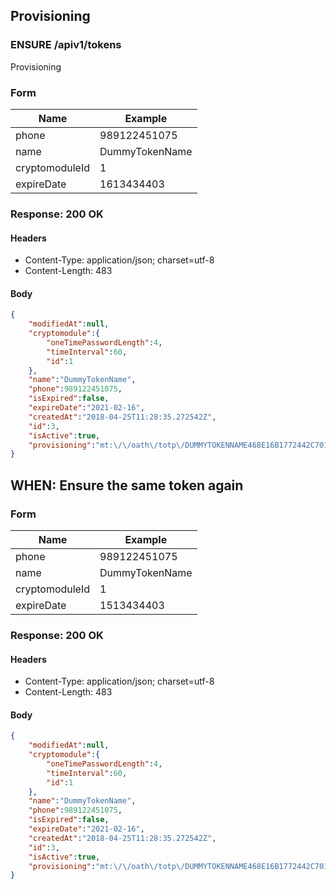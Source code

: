 ## Provisioning

### ENSURE /apiv1/tokens

Provisioning

### Form

Name | Example
--- | ---
phone | 989122451075
name | DummyTokenName
cryptomoduleId | 1
expireDate | 1613434403

### Response: 200 OK

#### Headers

* Content-Type: application/json; charset=utf-8
* Content-Length: 483

#### Body

```json
{
    "modifiedAt":null,
    "cryptomodule":{
        "oneTimePasswordLength":4,
        "timeInterval":60,
        "id":1
    },
    "name":"DummyTokenName",
    "phone":989122451075,
    "isExpired":false,
    "expireDate":"2021-02-16",
    "createdAt":"2018-04-25T11:28:35.272542Z",
    "id":3,
    "isActive":true,
    "provisioning":"mt:\/\/oath\/totp\/DUMMYTOKENNAME468E16B1772442C701A2F0C468E1F722EC53B78112F9B1AD7C46425A2EAE3371043A34342C84A7CAFCF82298A12F3440012102163515"
}
```

## WHEN: Ensure the same token again

### Form

Name | Example
--- | ---
phone | 989122451075
name | DummyTokenName
cryptomoduleId | 1
expireDate | 1513434403

### Response: 200 OK

#### Headers

* Content-Type: application/json; charset=utf-8
* Content-Length: 483

#### Body

```json
{
    "modifiedAt":null,
    "cryptomodule":{
        "oneTimePasswordLength":4,
        "timeInterval":60,
        "id":1
    },
    "name":"DummyTokenName",
    "phone":989122451075,
    "isExpired":false,
    "expireDate":"2021-02-16",
    "createdAt":"2018-04-25T11:28:35.272542Z",
    "id":3,
    "isActive":true,
    "provisioning":"mt:\/\/oath\/totp\/DUMMYTOKENNAME468E16B1772442C701A2F0C468E1F722EC53B78112F9B1AD7C46425A2EAE3371043A34342C84A7CAFCF82298A12F3440012102163515"
}
```

